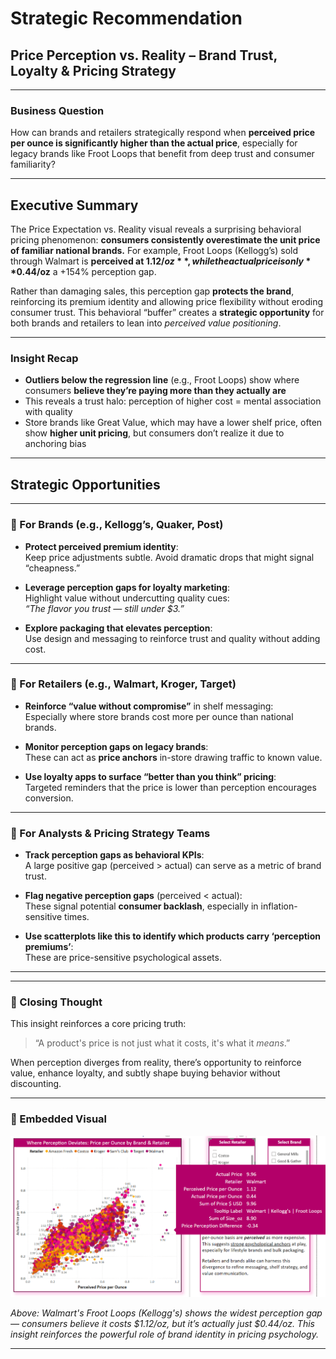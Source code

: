 # Strategic Recommendation  
## Price Perception vs. Reality – Brand Trust, Loyalty & Pricing Strategy

---

### Business Question  
How can brands and retailers strategically respond when **perceived price per ounce is significantly higher than the actual price**, especially for legacy brands like Froot Loops that benefit from deep trust and consumer familiarity?

---

## Executive Summary  
The Price Expectation vs. Reality visual reveals a surprising behavioral pricing phenomenon: **consumers consistently overestimate the unit price of familiar national brands.** For example, Froot Loops (Kellogg’s) sold through Walmart is **perceived at $1.12/oz**, while the actual price is only **$0.44/oz** a +154% perception gap.

Rather than damaging sales, this perception gap **protects the brand**, reinforcing its premium identity and allowing price flexibility without eroding consumer trust. This behavioral “buffer” creates a **strategic opportunity** for both brands and retailers to lean into *perceived value positioning*.

---

### Insight Recap  
- **Outliers below the regression line** (e.g., Froot Loops) show where consumers **believe they’re paying more than they actually are**
- This reveals a trust halo: perception of higher cost = mental association with quality  
- Store brands like Great Value, which may have a lower shelf price, often show **higher unit pricing**, but consumers don’t realize it due to anchoring bias

---

## Strategic Opportunities

---

### 🔹 For Brands (e.g., Kellogg’s, Quaker, Post)

- **Protect perceived premium identity**:  
  Keep price adjustments subtle. Avoid dramatic drops that might signal “cheapness.”

- **Leverage perception gaps for loyalty marketing**:  
  Highlight value without undercutting quality cues:  
  *“The flavor you trust — still under $3.”*

- **Explore packaging that elevates perception**:  
  Use design and messaging to reinforce trust and quality without adding cost.

---

### 🔹 For Retailers (e.g., Walmart, Kroger, Target)

- **Reinforce “value without compromise”** in shelf messaging:  
  Especially where store brands cost more per ounce than national brands.

- **Monitor perception gaps on legacy brands**:  
  These can act as **price anchors** in-store  drawing traffic to known value.

- **Use loyalty apps to surface “better than you think” pricing**:  
  Targeted reminders that the price is lower than perception encourages conversion.

---

### 🔹 For Analysts & Pricing Strategy Teams

- **Track perception gaps as behavioral KPIs**:  
  A large positive gap (perceived > actual) can serve as a metric of brand trust.

- **Flag negative perception gaps** (perceived < actual):  
  These signal potential **consumer backlash**, especially in inflation-sensitive times.

- **Use scatterplots like this to identify which products carry ‘perception premiums’**:  
  These are price-sensitive psychological assets.

---

---

### 🧠 Closing Thought

This insight reinforces a core pricing truth:  

> “A product's price is not just what it costs, it's what it *means*.”

When perception diverges from reality, there’s opportunity to reinforce value, enhance loyalty, and subtly shape buying behavior without discounting.

---

### 📎 Embedded Visual

![Price Perception vs. Reality Scatter Plot](../Images/price_perception_identity_brand_trust.png)

_Above: Walmart's Froot Loops (Kellogg's) shows the widest perception gap — consumers believe it costs $1.12/oz, but it’s actually just $0.44/oz. This insight reinforces the powerful role of brand identity in pricing psychology._

---
